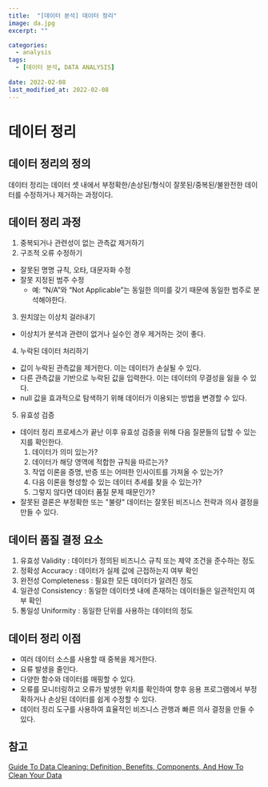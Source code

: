 ```yaml
---
title:  "[데이터 분석] 데이터 정리"
image: da.jpg
excerpt: ""

categories:
  - analysis
tags:
  - [데이터 분석, DATA ANALYSIS]
 
date: 2022-02-08
last_modified_at: 2022-02-08
---
```


# 데이터 정리

## 데이터 정리의 정의
데이터 정리는 데이터 셋 내에서 부정확한/손상된/형식이 잘못된/중복된/불완전한 데이터를 수정하거나 제거하는 과정이다.

## 데이터 정리 과정
1. 중복되거나 관련성이 없는 관측값 제거하기
2. 구조적 오류 수정하기
  - 잘못된 명명 규칙, 오타, 대문자화 수정
  - 잘못 지정된 범주 수정
    - 예: “N/A”와 “Not Applicable”는 동일한 의미를 갖기 때문에 동일한 범주로 분석해야한다.
3. 원치않는 이상치 걸러내기
  - 이상치가 분석과 관련이 없거나 실수인 경우 제거하는 것이 좋다.
4. 누락된 데이터 처리하기
 - 값이 누락된 관측값을 제거한다. 이는 데이터가 손실될 수 있다.
 - 다른 관측값을 기반으로 누락된 값을 입력한다. 이는 데이터의 무결성을 잃을 수 있다.
 - null 값을 효과적으로 탐색하기 위해 데이터가 이용되는 방법을 변경할 수 있다.
5. 유효성 검증
  - 데이터 정리 프로세스가 끝난 이후 유효성 검증을 위해 다음 질문들의 답할 수 있는지를 확인한다.
    1. 데이터가 의미 있는가?
    2. 데이터가 해당 영역에 적합한 규칙을 따르는가?
    3. 작업 이론을 증명, 반증 또는 어떠한 인사이트를 가져올 수 있는가?
    4. 다음 이론을 형성할 수 있는 데이터 추세를 찾을 수 있는가?
    5. 그렇지 않다면 데이터 품질 문제 때문인가?
  - 잘못된 결론은 부정확한 또는 "불량" 데이터는 잘못된 비즈니스 전략과 의사 결정을 만들 수 있다.

## 데이터 품질 결정 요소
1. 유효성 Validity : 데이터가 정의된 비즈니스 규칙 또는 제약 조건을 준수하는 정도
2. 정확성 Accuracy : 데이터가 실제 값에 근접하는지 여부 확인
3. 완전성 Completeness : 필요한 모든 데이터가 알려진 정도
4. 일관성 Consistency : 동일한 데이터셋 내에 존재하는 데이터들은 일관적인지 여부 확인
5. 통일성 Uniformity : 동일한 단위를 사용하는 데이터의 정도

## 데이터 정리 이점
- 여러 데이터 소스를 사용할 때 중복을 제거한다.
- 요류 발생을 줄인다.
- 다양한 함수와 데이터를 매핑할 수 있다.
- 오류를 모니터링하고 오류가 발생한 위치를 확인하여 향후 응용 프로그램에서 부정확하거나 손상된 데이터를 쉽게 수정할 수 있다.
- 데이터 정리 도구를 사용하여 효율적인 비즈니스 관행과 빠른 의사 결정을 만들 수 있다.

## 참고
[Guide To Data Cleaning: Definition, Benefits, Components, And How To Clean Your Data](https://www.tableau.com/ko-kr/learn/articles/what-is-data-cleaning)
